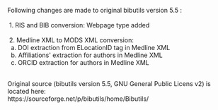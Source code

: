 Following changes are made to original bibutils version 5.5 :</br></br>
&nbsp;1. RIS and BIB conversion: Webpage type added</br></br>
&nbsp;2. Medline XML to MODS XML conversion: </br>
&nbsp;&nbsp;a. DOI extraction from ELocationID tag in Medline XML</br>
&nbsp;&nbsp;b. Affiliations' extraction for authors in Medline XML</br>
&nbsp;&nbsp;c. ORCID extraction for authors in Medline XML</br>

</br>
Original source (bibutils version 5.5, GNU General Public Licens v2) is located here:</br>
https://sourceforge.net/p/bibutils/home/Bibutils/
</br>
